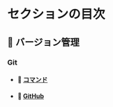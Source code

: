# セクションの目次

## 🦶 バージョン管理

### Git

* #### 📖 [︎コマンド](https://hiroki-it.github.io/tech-notebook-mkdocs/version_control/version_control_git_command.html)
* #### 📖 [︎GitHub](https://hiroki-it.github.io/tech-notebook-mkdocs/version_control/version_control_git_github.html)

<br>

